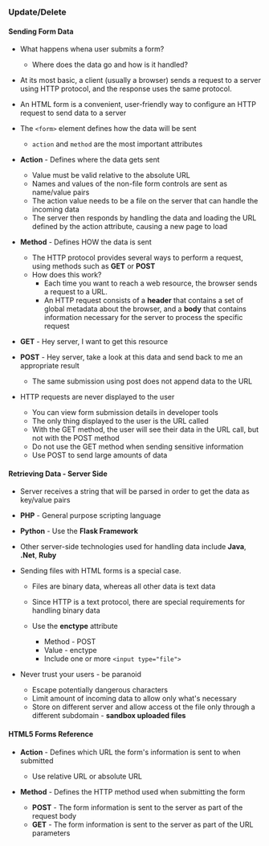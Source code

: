### Update/Delete

#### Sending Form Data

* What happens whena user submits a form?
  * Where does the data go and how is it handled?


* At its most basic, a client (usually a browser) sends a request to a server using HTTP protocol, and the response uses the same protocol. 
* An HTML form is a convenient, user-friendly way to configure an HTTP request to send data to a server
* The `<form>` element defines how the data will be sent
  * `action` and `method` are the most important attributes

* **Action** - Defines where the data gets sent
  * Value must be valid relative to the absolute URL
  * Names and values of the non-file form controls are sent as name/value pairs
  * The action value needs to be a file on the server that can handle the incoming data
  * The server then responds by handling the data and loading the URL defined by the action attribute, causing a new page to load

* **Method** - Defines HOW the data is sent
  * The HTTP protocol provides several ways to perform a request, using methods such as **GET** or **POST**
  * How does this work? 
    * Each time you want to reach a web resource, the browser sends a request to a URL. 
    * An HTTP request consists of a **header** that contains a set of global metadata about the browser, and a **body** that contains information necessary for the server to process the specific request

* **GET** - Hey server, I want to get this resource
* **POST** - Hey server, take a look at this data and send back to me an appropriate result
  * The same submission using post does not append data to the URL

* HTTP requests are never displayed to the user
  * You can view form submission details in developer tools
  * The only thing displayed to the user is the URL called
  * With the GET method, the user will see their data in the URL call, but not with the POST method
  * Do not use the GET method when sending sensitive information
  * Use POST to send large amounts of data

#### Retrieving Data - Server Side

* Server receives a string that will be parsed in order to get the data as key/value pairs
* **PHP** - General purpose scripting language
* **Python** - Use the **Flask Framework**
* Other server-side technologies used for handling data include **Java**, **.Net**, **Ruby**

* Sending files with HTML forms is a special case. 
  * Files are binary data, whereas all other data is text data
  * Since HTTP is a text protocol, there are special requirements for handling binary data

  * Use the **enctype** attribute
    * Method - POST
    * Value - enctype
    * Include one or more `<input type="file">`

* Never trust your users - be paranoid
  * Escape potentially dangerous characters
  * Limit amount of incoming data to allow only what's necessary
  * Store on different server and allow access ot the file only through a different subdomain - **sandbox uploaded files**



#### HTML5 Forms Reference

* **Action** - Defines which URL the form's information is sent to when submitted
  * Use relative URL or absolute URL

* **Method** - Defines the HTTP method used when submitting the form
  * **POST** - The form information is sent to the server as part of the request body
  * **GET** - The form information is sent to the server as part of the URL parameters